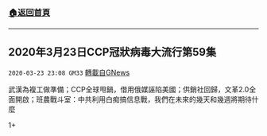 ###  [:house:返回首頁](https://github.com/ourhimalayas/txt)
---

## 2020年3月23日CCP冠狀病毒大流行第59集
`2020-03-23 23:08 GM33` [轉載自GNews](https://gnews.org/zh-hant/150004/)

武漢為複工做準備；CCP全球甩鍋，借用俄媒誣陷美國；供銷社回歸，文革2.0全面開啟；班農戰斗室：中共利用白痴搞信息戰，我們在未來的幾天和幾週將期待什麼

1+

